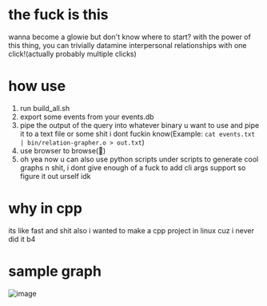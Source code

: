 # the fuck is this   
wanna become a glowie but don't know where to start? with the power of this thing, you can trivially datamine interpersonal relationships with one click!(actually probably multiple clicks)



# how use 
1. run build_all.sh
2. export some events from your events.db 
3. pipe the output of the query into whatever binary u want to use and pipe it to a text file or some shit i dont fuckin know(Example: `cat events.txt | bin/relation-grapher.o > out.txt`)
4. use browser to browse(:exploding_head:)  
5. oh yea now u can also use python scripts under scripts to generate cool graphs n shit, i dont give enough of a fuck to add cli args support so figure it out urself idk  

# why in cpp 
its like fast and shit 
also i wanted to make a cpp project in linux cuz i never did it b4 


# sample graph 
![image](https://github.com/user-attachments/assets/71bf4164-5b6a-4bc1-9504-1723d75585b1)
